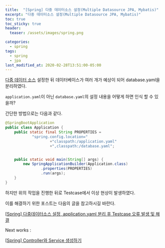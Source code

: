 ```yaml
---
title:  "[Spring] 다중 데이터소스 설정(Multiple Datasource JPA, Mybatis)"
excerpt: "다중 데이터소스 설정(Multiple Datasource JPA, Mybatis)"
toc: true
toc_sticky: true
header:
  teaser: /assets/images/spring.png

categories:
  - spring
tags:
  - spring
  - jpa
last_modified_at: 2020-02-28T13:51:00-05:00
---
```


[다중 데이터 소스](https://growing-up-constantly.tistory.com/48)  설정한 뒤 데이터베이스가 여러 개가 예상이 되어 database.yaml을 분리하였다.

`application.yaml`이 아닌 `database.yaml`의 설정 내용을 어떻게 하면 인식 할 수 있을까? 

간단한 방법으로는 다음과 같다. 

```java
@SpringBootApplication
public class Application {
    public static final String PROPERTIES =
            "spring.config.location="
                    +"classpath:/application.yaml"
                    +",classpath:/database.yaml";


    public static void main(String[] args) {
        new SpringApplicationBuilder(Application.class)
                .properties(PROPERTIES)
                .run(args);
    }
}
```

하지만 위의 작업을 진행한 뒤로 Testcase에서 이상 현상이 발생하였다. 

이를 해결하기 위한 포스트는 다음의 글을 참고하시길 바란다. 

[[Spring\] 다중데이터소스 설정, application.yaml 분리 후 Testcase 오류 발생 및 해결](https://maximsungmo.github.io/spring/datasource-testcase-error-yaml/)



Next works : 

[[Spring\] Controller와 Service 생성하기](https://growing-up-constantly.tistory.com/49?category=333833)
